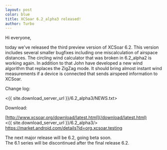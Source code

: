 ```yaml
---
layout: post
color: blue
title: XCSoar 6.2_alpha3 released!
author: Turbo
---
```

Hi everyone,

today we've released the third preview version of XCSoar 6.2.
This version includes several smaller bugfixes including one 
miscalculation of airspace distances. The circling wind calculator that 
was broken in 6.2_alpha2 is working again. In addition to that John have 
developed a new wind algorithm that replaces the ZigZag mode. It should 
bring almost instant wind measurements if a device is connected that 
sends airspeed information to XCSoar.

Change log:

 <{{ site.download_server_url }}/6.2_alpha3/NEWS.txt>

Download:

 [http://www.xcsoar.org/download/latest.html](/download/latest.html)  
 <{{ site.download_server_url }}/6.2_alpha3/>  
 <https://market.android.com/details?id=org.xcsoar.testing>

The next major release will be 6.2, going beta soon.  
The 6.1 series will be discontinued after the final release 6.2.

